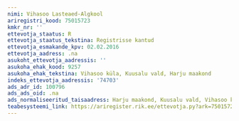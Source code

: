 ```yaml
---
nimi: Vihasoo Lasteaed-Algkool
ariregistri_kood: 75015723
kmkr_nr: ''
ettevotja_staatus: R
ettevotja_staatus_tekstina: Registrisse kantud
ettevotja_esmakande_kpv: 02.02.2016
ettevotja_aadress: .na
asukoht_ettevotja_aadressis: ''
asukoha_ehak_kood: 9257
asukoha_ehak_tekstina: Vihasoo küla, Kuusalu vald, Harju maakond
indeks_ettevotja_aadressis: '74703'
ads_adr_id: 100796
ads_ads_oid: .na
ads_normaliseeritud_taisaadress: Harju maakond, Kuusalu vald, Vihasoo küla
teabesysteemi_link: https://ariregister.rik.ee/ettevotja.py?ark=75015723&ref=rekvisiidid
---
```

